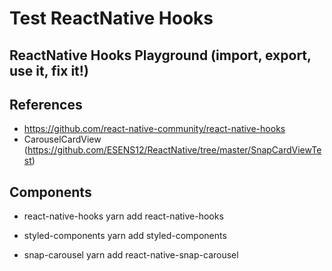 # Test ReactNative Hooks
## ReactNative Hooks Playground (import, export, use it, fix it!)

## References
 - https://github.com/react-native-community/react-native-hooks
 - CarouselCardView (https://github.com/ESENS12/ReactNative/tree/master/SnapCardViewTest)


## Components
- react-native-hooks
yarn add react-native-hooks

- styled-components
yarn add styled-components

- snap-carousel
yarn add react-native-snap-carousel
